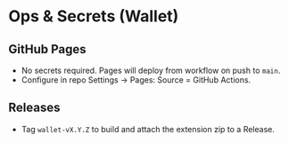 # Ops & Secrets (Wallet)

## GitHub Pages
- No secrets required. Pages will deploy from workflow on push to `main`.
- Configure in repo Settings → Pages: Source = GitHub Actions.

## Releases
- Tag `wallet-vX.Y.Z` to build and attach the extension zip to a Release.
